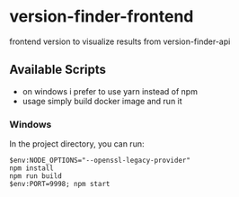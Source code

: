 # version-finder-frontend
frontend version to visualize results from version-finder-api

## Available Scripts
* on windows i prefer to use yarn instead of npm
* usage simply build docker image and run it

### Windows
In the project directory, you can run:
```
$env:NODE_OPTIONS="--openssl-legacy-provider"
npm install
npm run build
$env:PORT=9998; npm start
```